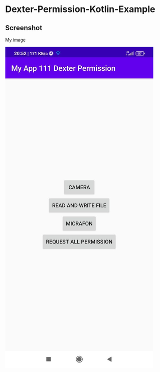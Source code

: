 # Dexter-Permission-Kotlin-Example

## Screenshot

[My image](dexter.jpg?raw=true)

![alt text](dexter.jpg?raw=true)
